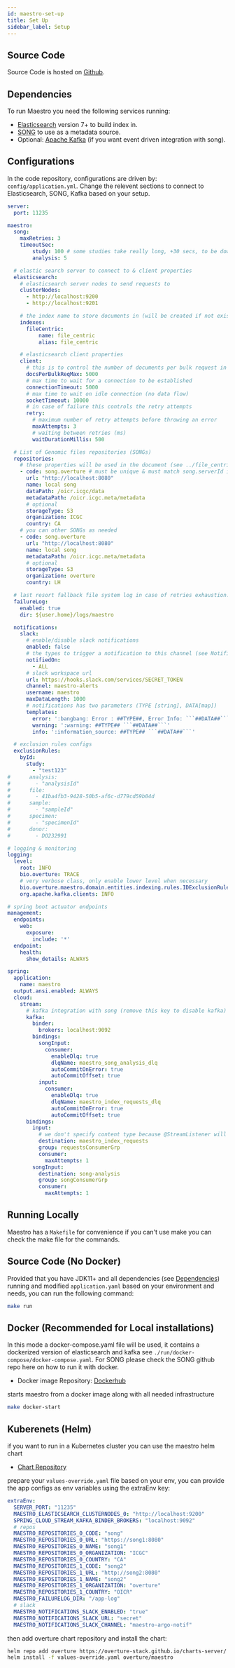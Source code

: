 ```yaml
---
id: maestro-set-up
title: Set Up
sidebar_label: Setup
---
```


## Source Code
Source Code is hosted on [Github](https://github.com/overture-stack/maestro).

## Dependencies
To run Maestro you need the following services running:

- [Elasticsearch](https://www.elastic.co/products/elasticsearch) version 7+ to build index in.
- [SONG](https://www.overture.bio/products/song) to use as a metadata source.
- Optional: [Apache Kafka](https://kafka.apache.org/) (if you want event driven integration with song).


## Configurations

In the code repository, configurations are driven by: `config/application.yml`. Change the relevent sections to connect to Elasticsearch, SONG, Kafka based on your setup.

```yaml
server:
  port: 11235

maestro:
  song:
    maxRetries: 3
    timeoutSec:
        study: 100 # some studies take really long, +30 secs, to be downloaded
        analysis: 5

  # elastic search server to connect to & client properties
  elasticsearch:
    # elasticsearch server nodes to send requests to
    clusterNodes:
      - http://localhost:9200
      - http://localhost:9201

    # the index name to store documents in (will be created if not existing)
    indexes:
      fileCentric:
          name: file_centric
          alias: file_centric

    # elasticsearch client properties
    client:
      # this is to control the number of documents per bulk request in elasticsearch
      docsPerBulkReqMax: 5000
      # max time to wait for a connection to be established
      connectionTimeout: 5000
      # max time to wait on idle connection (no data flow)
      socketTimeout: 10000
      # in case of failure this controls the retry attempts
      retry:
        # maximum number of retry attempts before throwing an error
        maxAttempts: 3
        # waiting between retries (ms)
        waitDurationMillis: 500

  # List of Genomic files repositories (SONGs)
  repositories:
    # these properties will be used in the document (see ../file_centric.json)
    - code: song.overture # must be unique & must match song.serverId if using kafka integration with song
      url: "http://localhost:8080"
      name: local song
      dataPath: /oicr.icgc/data
      metadataPath: /oicr.icgc.meta/metadata
      # optional
      storageType: S3
      organization: ICGC
      country: CA
    # you can other SONGs as needed
    - code: song.overture
      url: "http://localhost:8080"
      name: local song
      metadataPath: /oicr.icgc.meta/metadata
      # optional
      storageType: S3
      organization: overture
      country: LH

  # last resort fallback file system log in case of retries exhaustion.
  failureLog:
    enabled: true
    dir: ${user.home}/logs/maestro

  notifications:
    slack:
      # enable/disable slack notifications
      enabled: false
      # the types to trigger a notification to this channel (see NotificationName.java)
      notifiedOn:
        - ALL
      # slack workspace url
      url: https://hooks.slack.com/services/SECRET_TOKEN
      channel: maestro-alerts
      username: maestro
      maxDataLength: 1000
      # notifications has two parameters (TYPE [string], DATA[map])
      templates:
        error: ':bangbang: Error : ##TYPE##, Error Info: ```##DATA##```'
        warning: ':warning: ##TYPE## ```##DATA##```'
        info: ':information_source: ##TYPE## ```##DATA##```'

  # exclusion rules configs
  exclusionRules:
    byId:
      study:
        - "test123"
#      analysis:
#        - "analysisId"
#      file:
#        - 41ba4fb3-9428-50b5-af6c-d779cd59b04d
#      sample:
#        - "sampleId"
#      specimen:
#        - "specimenId"
#      donor:
#        - DO232991

# logging & monitoring
logging:
  level:
    root: INFO
    bio.overture: TRACE
    # very verbose class, only enable lower level when necessary
    bio.overture.maestro.domain.entities.indexing.rules.IDExclusionRule: INFO
    org.apache.kafka.clients: INFO

# spring boot actuator endpoints
management:
  endpoints:
    web:
      exposure:
        include: '*'
  endpoint:
    health:
      show_details: ALWAYS

spring:
  application:
    name: maestro
  output.ansi.enabled: ALWAYS
  cloud:
    stream:
      # kafka integration with song (remove this key to disable kafka)
      kafka:
        binder:
          brokers: localhost:9092
        bindings:
          songInput:
            consumer:
              enableDlq: true
              dlqName: maestro_song_analysis_dlq
              autoCommitOnError: true
              autoCommitOffset: true
          input:
            consumer:
              enableDlq: true
              dlqName: maestro_index_requests_dlq
              autoCommitOnError: true
              autoCommitOffset: true
      bindings:
        input:
          # we don't specify content type because @StreamListener will handle that
          destination: maestro_index_requests
          group: requestsConsumerGrp
          consumer:
            maxAttempts: 1
        songInput:
          destination: song-analysis
          group: songConsumerGrp
          consumer:
            maxAttempts: 1
```


## Running Locally

Maestro has a `Makefile` for convenience if you can't use make you can check the make file for
the commands.

## Source Code (No Docker)
Provided that you have JDK11+ and all dependencies (see [Dependencies](#dependencies)) running and modified `application.yaml` based on your environment and needs, you can run the following command:  

```bash
make run
```

## Docker (Recommended for Local installations)
In this mode a docker-compose.yaml file will be used, it contains a dockerized version of elasticsearch and kafka see `./run/docker-compose/docker-compose.yaml`.
For SONG please check the SONG github repo here on how to run it with docker.

- Docker image Repository: [Dockerhub](https://hub.docker.com/r/overture/maestro)

starts maestro from a docker image along with all needed infrastructure

```bash
make docker-start
```

## Kuberenets (Helm)
if you want to run in a Kubernetes cluster you can use the maestro helm chart

- [Chart Repository](https://overture-stack.github.io/charts-server/)

prepare your `values-override.yaml` file based on your env, you can provide the
app configs as env variables using the extraEnv key:

```yaml
extraEnv:
  SERVER_PORT: "11235"
  MAESTRO_ELASTICSEARCH_CLUSTERNODES_0: "http://localhost:9200"
  SPRING_CLOUD_STREAM_KAFKA_BINDER_BROKERS: "localhost:9092"
  # repos
  MAESTRO_REPOSITORIES_0_CODE: "song"
  MAESTRO_REPOSITORIES_0_URL: "https://song1:8080"
  MAESTRO_REPOSITORIES_0_NAME: "song1"
  MAESTRO_REPOSITORIES_0_ORGANIZATION: "ICGC"
  MAESTRO_REPOSITORIES_0_COUNTRY: "CA"
  MAESTRO_REPOSITORIES_1_CODE: "song2"
  MAESTRO_REPOSITORIES_1_URL: "http://song2:8080"
  MAESTRO_REPOSITORIES_1_NAME: "song2"
  MAESTRO_REPOSITORIES_1_ORGANIZATION: "overture"
  MAESTRO_REPOSITORIES_1_COUNTRY: "OICR"
  MAESTRO_FAILURELOG_DIR: "/app-log"
  # slack
  MAESTRO_NOTIFICATIONS_SLACK_ENABLED: "true"
  MAESTRO_NOTIFICATIONS_SLACK_URL: "secret"
  MAESTRO_NOTIFICATIONS_SLACK_CHANNEL: "maestro-argo-notif"
```

then add overture chart repository and install the chart:

```bash
helm repo add overture https://overture-stack.github.io/charts-server/
helm install -f values-override.yaml overture/maestro
```

